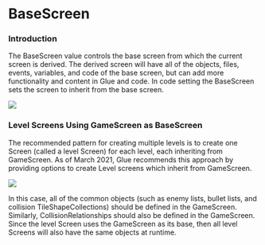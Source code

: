 # BaseScreen

### Introduction

The BaseScreen value controls the base screen from which the current screen is derived. The derived screen will have all of the objects, files, events, variables, and code of the base screen, but can add more functionality and content in Glue and code. In code setting the BaseScreen sets the screen to inherit from the base screen.

![](../../.gitbook/assets/2019-07-img\_5d1ece07406ac.png)

### Level Screens Using GameScreen as BaseScreen

The recommended pattern for creating multiple levels is to create one Screen (called a level Screen) for each level, each inheriting from GameScreen. As of March 2021, Glue recommends this approach by providing options to create Level screens which inherit from GameScreen.

![](../../.gitbook/assets/2021-03-img\_604390b11a3cc.png)

In this case, all of the common objects (such as enemy lists, bullet lists, and collision TileShapeCollections) should be defined in the GameScreen. Similarly, CollisionRelationships should also be defined in the GameScreen. Since the level Screen uses the GameScreen as its base, then all level Screens will also have the same objects at runtime.

